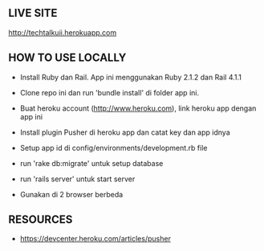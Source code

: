 ## LIVE SITE
http://techtalkuii.herokuapp.com

## HOW TO USE LOCALLY

* Install Ruby dan Rail. App ini menggunakan Ruby 2.1.2 dan Rail 4.1.1

* Clone repo ini dan run 'bundle install' di folder app ini.

* Buat heroku account (http://www.heroku.com), link heroku app dengan app ini

* Install plugin Pusher di heroku app dan catat key dan app idnya

* Setup app id di config/environments/development.rb file

* run 'rake db:migrate' untuk setup database

* run 'rails server' untuk start server

* Gunakan di 2 browser berbeda

## RESOURCES

* https://devcenter.heroku.com/articles/pusher
